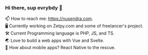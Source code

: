 ### Hi there, sup evrybdy 👋

📫 How to reach me: https://nusendra.com.  
🖥 Currently working on Zetpy.com and some of freelancer's project.  
🛠 Current Programming language is PHP, JS, and TS.  
🌏 Love to build a web apps with Vue and Svelte.  
📱 How about mobile apps? React Native to the rescue.
